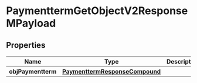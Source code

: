 

# PaymenttermGetObjectV2ResponseMPayload

## Properties

Name | Type | Description | Notes
------------ | ------------- | ------------- | -------------
**objPaymentterm** | [**PaymenttermResponseCompound**](PaymenttermResponseCompound.md) |  | 




